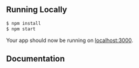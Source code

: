 
## Running Locally


```sh
$ npm install
$ npm start
```

Your app should now be running on [localhost:3000](http://localhost:3000/).



## Documentation

